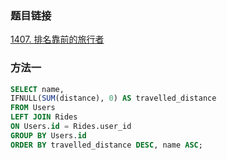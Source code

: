 ### 题目链接
[1407. 排名靠前的旅行者](https://leetcode.cn/problems/top-travellers)

### 方法一
```SQL
SELECT name,
IFNULL(SUM(distance), 0) AS travelled_distance
FROM Users
LEFT JOIN Rides
ON Users.id = Rides.user_id
GROUP BY Users.id
ORDER BY travelled_distance DESC, name ASC;
```